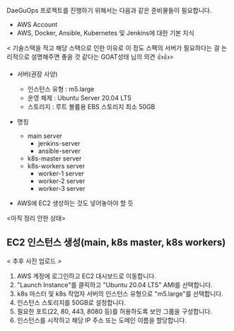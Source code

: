 DaeGuOps 프로젝트를 진행하기 위해서는 다음과 같은 준비물들이 필요합니다.

- AWS Account
- AWS, Docker, Ansible, Kubernetes 및 Jenkins에 대한 기본 지식

< 기술스택을 적고 해당 스택으로 인한 이유로 이 정도 스펙의 서버가 필요하다는 걸 논리적으로 설명해주면 좋을 것 같다는 GOAT성태 님의 의견 👍👍>

- 서버(권장 사양)

  - 인스턴스 유형 : m5.large
  - 운영 체제 : Ubuntu Server 20.04 LTS
  - 스토리지 : 루트 볼륨용 EBS 스토리지 최소 50GB

- 명칭

  - main server
    - jenkins-server
    - ansible-server
  - k8s-master server
  - k8s-workers server
    - worker-1 server
    - worker-2 server
    - worker-3 server

- AWS에 EC2 생성하는 것도 넣어놓아야 할 듯

<아직 정리 안한 상태>

## EC2 인스턴스 생성(main, k8s master, k8s workers)

< 추후 사진 업로드 >

1. AWS 계정에 로그인하고 EC2 대시보드로 이동합니다.
2. "Launch Instance"를 클릭하고 "Ubuntu 20.04 LTS" AMI를 선택합니다.
3. k8s 마스터 및 k8s 작업자 서버의 인스턴스 유형으로 "m5.large"를 선택합니다.
4. 인스턴스 스토리지를 50GB로 설정합니다.
5. 필요한 포트(22, 80, 443, 8080 등)를 허용하도록 보안 그룹을 구성합니다.
6. 인스턴스를 시작하고 해당 IP 주소 또는 도메인 이름을 할당합니다.
